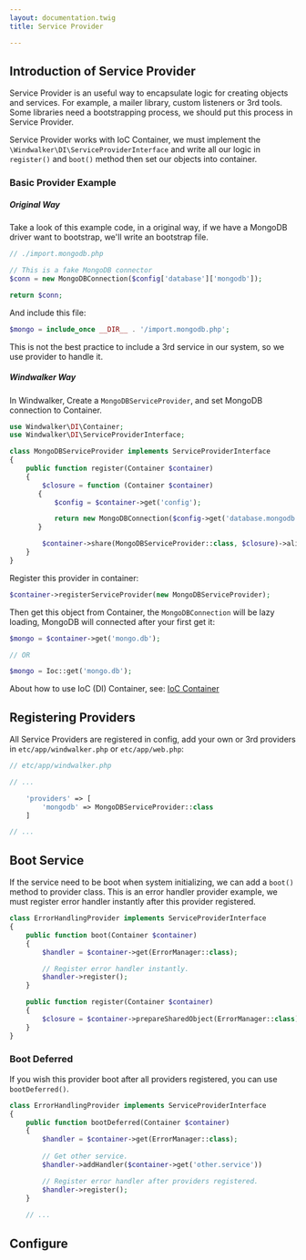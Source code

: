 ```yaml
---
layout: documentation.twig
title: Service Provider

---
```


## Introduction of Service Provider

Service Provider is an useful way to encapsulate logic for creating objects and services. For example, a mailer library,
custom listeners or 3rd tools. Some libraries need a bootstrapping process, we should put this process in Service Provider.

Service Provider works with IoC Container, we must implement the `\Windwalker\DI\ServiceProviderInterface`
and write all our logic in `register()` and `boot()` method then set our objects into container.
 
### Basic Provider Example

##### Original Way

Take a look of this example code, in a original way, if we have a MongoDB driver want to bootstrap, we'll write an bootstrap file.

``` php
// ./import.mongodb.php

// This is a fake MongoDB connector
$conn = new MongoDBConnection($config['database']['mongodb']);

return $conn;
```

And include this file:

``` php
$mongo = include_once __DIR__ . '/import.mongodb.php';
```

This is not the best practice to include a 3rd service in our system, so we use provider to handle it.

##### Windwalker Way

In Windwalker, Create a `MongoDBServiceProvider`, and set MongoDB connection to Container.

``` php
use Windwalker\DI\Container;
use Windwalker\DI\ServiceProviderInterface;

class MongoDBServiceProvider implements ServiceProviderInterface
{
    public function register(Container $container)
    {
        $closure = function (Container $container)
       {
           $config = $container->get('config');

           return new MongoDBConnection($config->get('database.mongodb'));
       }

        $container->share(MongoDBServiceProvider::class, $closure)->alias('mongo.db', MongoDBServiceProvider::class);
    }
}

```

Register this provider in container:

``` php
$container->registerServiceProvider(new MongoDBServiceProvider);
```

Then get this object from Container, the `MongoDBConnection` will be lazy loading, MongoDB will connected after your first get it:

``` php
$mongo = $container->get('mongo.db');

// OR

$mongo = Ioc::get('mongo.db');
```

About how to use IoC (DI) Container, see: [IoC Container](ioc-container.html)

## Registering Providers

All Service Providers are registered in config, add your own or 3rd providers in `etc/app/windwalker.php` or `etc/app/web.php`:

``` php
// etc/app/windwalker.php

// ...

    'providers' => [
        'mongodb' => MongoDBServiceProvider::class
    ]

// ...
```

## Boot Service

If the service need to be boot when system initializing, we can add a `boot()` method to provider class.
This is an error handler provider example, we must register error handler instantly after this provider registered.

``` php
class ErrorHandlingProvider implements ServiceProviderInterface
{
	public function boot(Container $container)
	{
		$handler = $container->get(ErrorManager::class);

		// Register error handler instantly.
		$handler->register();
	}

	public function register(Container $container)
	{
		$closure = $container->prepareSharedObject(ErrorManager::class);
	}
}
```

### Boot Deferred

If you wish this provider boot after all providers registered, you can use `bootDeferred()`.

``` php
class ErrorHandlingProvider implements ServiceProviderInterface
{
	public function bootDeferred(Container $container)
	{
		$handler = $container->get(ErrorManager::class);
		
		// Get other service.
		$handler->addHandler($container->get('other.service'))

		// Register error handler after providers registered.
		$handler->register();
	}
	
	// ...
```

## Configure 
